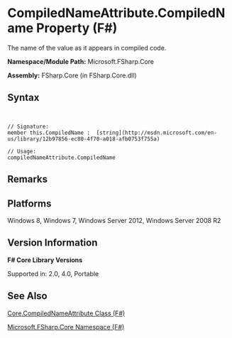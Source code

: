 # CompiledNameAttribute.CompiledName Property (F#)

The name of the value as it appears in compiled code.

**Namespace/Module Path:** Microsoft.FSharp.Core

**Assembly:** FSharp.Core (in FSharp.Core.dll)


## Syntax


```


// Signature:
member this.CompiledName :  [string](http://msdn.microsoft.com/en-us/library/12b97856-ec80-4f70-a018-afb0753f755a)

// Usage:
compiledNameAttribute.CompiledName

```



## Remarks

## Platforms
Windows 8, Windows 7, Windows Server 2012, Windows Server 2008 R2


## Version Information
**F# Core Library Versions**

Supported in: 2.0, 4.0, Portable




## See Also
[Core.CompiledNameAttribute Class &#40;F&#35;&#41;](Core.CompiledNameAttribute+Class+%28FSharp%29.md)

[Microsoft.FSharp.Core Namespace &#40;F&#35;&#41;](Microsoft.FSharp.Core+Namespace+%28FSharp%29.md)

